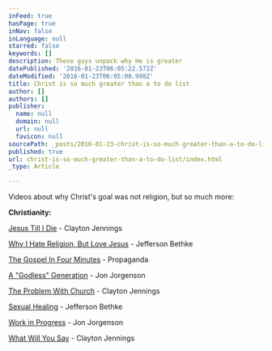 ```yaml
---
inFeed: true
hasPage: true
inNav: false
inLanguage: null
starred: false
keywords: []
description: These guys unpack why He is greater
datePublished: '2016-01-23T06:05:22.572Z'
dateModified: '2016-01-23T06:05:08.998Z'
title: Christ is so much greater than a to do list
author: []
authors: []
publisher:
  name: null
  domain: null
  url: null
  favicon: null
sourcePath: _posts/2016-01-23-christ-is-so-much-greater-than-a-to-do-list.md
published: true
url: christ-is-so-much-greater-than-a-to-do-list/index.html
_type: Article

---
```

Videos about why Christ's goal was not religion, but so much
more:

**Christianity:**

[Jesus
Till I Die][0] - Clayton Jennings

[Why I Hate Religion,
But Love Jesus][1] - Jefferson Bethke

[The Gospel In Four
Minutes][2] - Propaganda

[A "Godless"
Generation][3] - Jon Jorgenson

[The Problem With
Church][4] - Clayton Jennings

[Sexual Healing][5] - Jefferson
Bethke

[Work in Progress][6] -
Jon Jorgenson

[What Will You Say][7] -
Clayton Jennings

[0]: https://www.youtube.com/watch?v=rjavBRLskpI
[1]: https://youtu.be/1IAhDGYlpqY
[2]: https://youtu.be/K48-Li7lIfA
[3]: https://youtu.be/zng2piCy4RA
[4]: https://youtu.be/l9UwzEXMzLg
[5]: https://youtu.be/IlJFvxad1_A
[6]: https://youtu.be/mHuMEo1pkfE
[7]: https://youtu.be/JfeSgUo-5zA